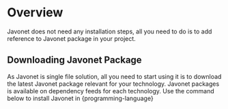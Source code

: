 # Overview

Javonet does not need any installation steps, all you need to do is to add reference to Javonet package in your project.

## Downloading Javonet Package

As Javonet is single file solution, all you need to start using it is to download the latest Javonet package relevant for your technology.
Javonet packages is available on dependency feeds for each technology. Use the command below to install Javonet in {programming-language}
